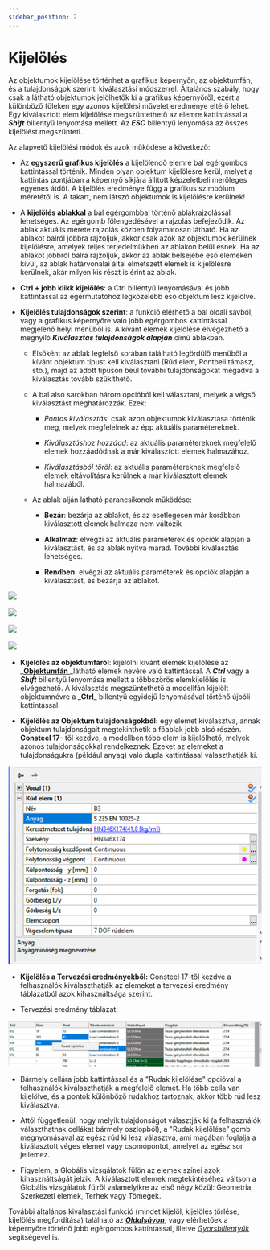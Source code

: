 ```yaml
---
sidebar_position: 2
---
```

# Kijelölés



Az objektumok kijelölése történhet a grafikus képernyőn, az objektumfán, és a tulajdonságok szerinti kiválasztási módszerrel. Általános szabály, hogy csak a látható objektumok jelölhetők ki a grafikus képernyőről, ezért a különböző füleken egy azonos kijelölési művelet eredménye eltérő lehet. Egy kiválasztott elem kijelölése megszüntethető az elemre kattintással a _**Shift**_ billentyű lenyomása mellett. Az _**ESC**_ billentyű lenyomása az összes kijelölést megszünteti.

Az alapvető kijelölési módok és azok működése a következő:


- Az **egyszerű grafikus kijelölés** a kijelölendő elemre bal egérgombos kattintással történik. Minden olyan objektum kijelölésre kerül, melyet a kattintás pontjában a képernyő síkjára állított képzeletbeli merőleges egyenes átdöf. A kijelölés eredménye függ a grafikus szimbólum méretétől is. A takart, nem látszó objektumok is kijelölésre kerülnek!


* A **kijelölés ablakkal** a bal egérgombbal történő ablakrajzolással lehetséges. Az egérgomb fölengedésével a rajzolás befejeződik. Az ablak aktuális mérete rajzolás közben folyamatosan látható. Ha az ablakot balról jobbra rajzoljuk, akkor csak azok az objektumok kerülnek kijelölésre, amelyek teljes terjedelmükben az ablakon belül esnek. Ha az ablakot jobbról balra rajzoljuk, akkor az ablak belsejébe eső elemeken kívül, az ablak határvonalai által elmetszett elemek is kijelölésre kerülnek, akár milyen kis részt is érint az ablak.


- **Ctrl + jobb klikk kijelölés**: a Ctrl billentyű lenyomásával és jobb kattintással az egérmutatóhoz legközelebb eső objektum lesz kijelölve.



* **Kijelölés tulajdonságok szerint**: a funkció elérhető a bal oldali sávból, vagy a grafikus képernyőre való jobb egérgombos kattintással megjelenő helyi menüből is. A kívánt elemek kijelölése elvégezhető a megnyíló **_Kiválasztás tulajdonságok alapján_** című ablakban.

  - Elsőként az ablak legfelső sorában található legördülő menüből a kívánt objektum típust kell kiválasztani (Rúd elem, Pontbeli támasz, stb.), majd az adott típuson beül további tulajdonságokat megadva a kiválasztás tovább szűkíthető.


  - A bal alsó sarokban három opcióból kell választani, melyek a végső kiválasztást meghatározzák. Ezek:

    - _Pontos kiválasztás_: csak azon objektumok kiválasztása történik meg, melyek megfelelnek az épp aktuális paramétereknek.
  
    - _Kiválasztáshoz hozzáad_: az aktuális paramétereknek megfelelő elemek hozzáadódnak a már kiválasztott elemek halmazához.
    
    - _Kiválasztásból töröl_: az aktuális paramétereknek megfelelő elemek eltávolításra kerülnek a már kiválasztott elemek halmazából.


  * Az ablak alján látható parancsikonok működése:

    - **Bezár**: bezárja az ablakot, és az esetlegesen már korábban kiválasztott elemek halmaza nem változik
   
    - **Alkalmaz**: elvégzi az aktuális paraméterek és opciók alapján a kiválasztást, és az ablak nyitva marad. További kiválasztás lehetséges.
   
    - **Rendben**: elvégzi az aktuális paraméterek és opciók alapján a kiválasztást, és bezárja az ablakot.

[![](https://www.consteelsoftware.com/wp-content/uploads/2022/02/kivalasztas_oldalsav_tulajdonsag.png)](./img/wp-content-uploads-2022-02-kivalasztas_oldalsav_tulajdonsag.png)

[![](https://www.consteelsoftware.com/wp-content/uploads/2022/02/kivalasztas_helyi_menu_tulajdonsag.png)](./img/wp-content-uploads-2022-02-kivalasztas_helyi_menu_tulajdonsag.png)

[![](https://www.consteelsoftware.com/wp-content/uploads/2022/02/kivalasztas_tulajdonsag.png)](./img/wp-content-uploads-2022-02-kivalasztas_tulajdonsag.png)

[![](https://www.consteelsoftware.com/wp-content/uploads/2021/04/4-3-selection-3.png)](./img/wp-content-uploads-2021-04-4-3-selection-3.png)

 <!-- wp:list-item -->
- **Kijelölés az objektumfáról**: kijelölni kívánt elemek kijelölése az _**[Objektumfán ](/manual/altalanos-ismertetes/a-fokepernyo/#oldalpanel)**\_látható elemek nevére való kattintással. A _**Ctrl**_ vagy a _**Shift**_ billentyű lenyomása mellett a többszörös elemkijelölés is elvégezhető. A kiválasztás megszüntethető a modellfán kijelölt objektumnévre a _**Ctrl**\_ billentyű egyidejű lenyomásával történő újbóli kattintással.

- **Kijelölés az Objektum tulajdonságokból:** egy elemet kiválasztva, annak objektum tulajdonságait megtekinthetik a főablak jobb alsó részén. **Consteel 17-** től kezdve, a modellben több elem is kijelölhető, melyek azonos tulajdonságokkal rendelkeznek. Ezeket az elemeket a tulajdonságukra (például anyag) való dupla kattintással választhatják ki.

![](./img/wp-content-uploads-2024-02-HU-3.2.-Object-property-selection-3.png)

- **Kijelölés a Tervezési eredményekből:** Consteel 17-től kezdve a felhasználók kiválaszthatják az elemeket a tervezési eredmény táblázatból azok kihasználtsága szerint.

- Tervezési eredmény táblázat:

![](./img/wp-content-uploads-2024-02-HU-3.2-Selection-cells-3-1024x185.png)


- Bármely cellára jobb kattintással és a "Rudak kijelölése" opcióval a felhasználók kiválaszthatják a megfelelő elemet. Ha több cella van kijelölve, és a pontok különböző rudakhoz tartoznak, akkor több rúd lesz kiválasztva.

- Attól függetlenül, hogy melyik tulajdonságot választják ki (a felhasználók választhatnak cellákat bármely oszlopból), a "Rudak kijelölése” gomb megnyomásával az egész rúd ki lesz választva, ami magában foglalja a kiválasztott véges elemet vagy csomópontot, amelyet az egész sor jellemez.

- Figyelem, a Globális vizsgálatok fülön az elemek színei azok kihasználtságát jelzik. A kiválasztott elemek megtekintéséhez váltson a Globális vizsgálatok fülről valamelyikre az első négy közül: Geometria, Szerkezeti elemek, Terhek vagy Tömegek.


További általános kiválasztási funkció (mindet kijelöl, kijelölés törlése, kijelölés megfordítása) található az **_[Oldalsávon](/manual/altalanos-ismertetes/a-fokepernyo/#oldalsav)_**, vagy elérhetőek a képernyőre történő jobb egérgombos kattintással, illetve _[Gyorsbillentyűk ](/manual/altalanos-ismertetes/gyorsbillentyuk/)_ segítségével is.
